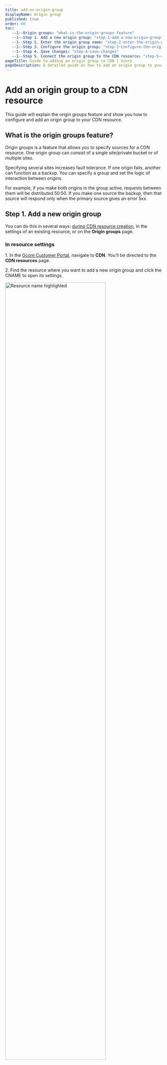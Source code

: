```yaml
---
title: add-an-origin-group
displayName: Origin group
published: true
order: 60
toc:
   --1--Origin groups: "what-is-the-origin-groups-feature"
   --1--Step 1. Add a new origin group: "step-1-add-a-new-origin-group"
   --1--Step 2. Enter the origin group name: "step-2-enter-the-origin-group-name"
   --1--Step 3. Configure the origin group: "step-3-configure-the-origin-group"
   --1--Step 4. Save changes: "step-4-save-changes"
   --1--Step 5. Connect the origin group to the CDN resource: "step-5-connect-the-origin-group-to-the-cdn-resource"
pageTitle: Guide to adding an origin group to CDN | Gcore
pageDescription: A detailed guide on how to add an origin group to your CDN resource, covering group configuration, origin authentication, and binding process.
---
```

# Add an origin group to a CDN resource

This guide will explain the origin groups feature and show you how to configure and add an origin group to your CDN resource.

## What is the origin groups feature?

Origin groups is a feature that allows you to specify sources for a CDN resource. One origin group can consist of a single site/private bucket or of multiple sites. 

Specifying several sites increases fault tolerance. If one origin fails, another can function as a backup. You can specify a group and set the logic of interaction between origins.

For example, if you make both origins in the group active, requests between them will be distributed 50:50. If you make one source the backup, then that source will respond only when the primary source gives an error 5xx. 

## Step 1. Add a new origin group

You can do this in several ways: <a href="https://gcore.com/docs/cdn/getting-started/create-a-cdn-resource/create-a-cdn-resource-for-only-static-files#step-1-start-creation" target="_blank">during CDN resource creation</a>, in the settings of an existing resource, or on the **Origin groups** page. 

<tabset-element>

### In resource settings

1\. In the <a href="https://accounts.gcore.com/reports/dashboard" target="_blank">Gcore Customer Portal</a>, navigate to **CDN**. You’ll be directed to the **CDN resources** page. 

2\. Find the resource where you want to add a new origin group and click the CNAME to open its settings.

<img src="https://assets.gcore.pro/docs/cdn/add-an-origin-group/cdn-resource-name-no-waap.png" alt="Resource name highlighted" width="80%">

3\. Scroll down to the **Origin pull protocol** section.

4\. Click **Add group** and proceed with the configuration as described in Step 2. 

<img src="https://assets.gcore.pro/docs/cdn/add-an-origin-group/add-group-resource-settings.png" alt="Choose a new origin group in resource settings" width="80%">

### On the Origin groups page 

If you add a group from the **Origin groups** page, the created group won’t be automatically added to a CDN resource. You’ll need to <a href="" target="_blank">manually add a group to the resource</a>. 

1\. In the <a href="https://accounts.gcore.com/reports/dashboard" target="_blank">Gcore Customer Portal</a>, navigate to **CDN** > **Origin groups**.

<img src="https://assets.gcore.pro/docs/cdn/add-an-origin-group/origin-groups-page.png" alt="Choose a new origin group in resource settings" width="80%">

2\. Click **Add origin group** and proceed with the configuration as described in Step 2. 

</tabset-element>

## Step 2. Enter the origin group name

Enter a unique name of a group. 

<img src="https://assets.gcore.pro/docs/cdn/add-an-origin-group/origin-group-name.png" alt="Choose a new origin group in resource settings" width="80%">

## Step 3. Configure the origin group

You can choose AWS signature V4 origin authentication or select none for the public origins without authentication. 

### With S3 authentication

<tabset-element>

If you want to use AWS signature authentication, choose your storage type and proceed with the relevant instructions. 

#### Amazon S3 storage 

1\. Specify your access key ID. In your Amazon personal account, it's called "AWS access key ID". For details on how to find your key ID, check the <a href="https://docs.aws.amazon.com/powershell/latest/userguide/pstools-appendix-sign-up.html" target="_blank">official Amazon guide</a>.  

2\. Specify your secret access key. In your Amazon account, it's called "AWS secret access key". For details on how to find your access key, check the <a href="https://docs.aws.amazon.com/powershell/latest/userguide/pstools-appendix-sign-up.html" target="_blank">official Amazon guide</a>. 

3\. Choose your AWS region—the location of a server where your storage is hosted. 

4\. Enter your S3 bucket name. 

<img src="https://assets.gcore.pro/docs/cdn/add-an-origin-group/aws-authentication.png" alt="Amazon S3 authentication for a new origin" width="80%">

#### Other storage

1\. Specify a hostname—a name that's assigned to a storage server within a network and is used instead of an IP address. 

2\. Specify your access key ID.  

3\. Specify your secret access key.  

4\. Specify a region—location ID of a server where your storage is hosted.  

5\. Enter your S3 bucket name. 

<img src="https://assets.gcore.pro/docs/cdn/add-an-origin-group/other-authentication.png" alt="Amazon S3 authentication for a new origin" width="80%">

</tabset-element>

### With no authentication

1\. In the origin source field, enter the origin IP or its domain name without `http` or `https://`. The CDN will pull content from this source. 

   <img src="https://assets.gcore.pro/docs/cdn/add-an-origin-group/no-auth-origin-source.png" alt="Amazon S3 authentication for a new origin" width="80%">

2\. (Optional) If your source uses ports other than 80 or 443, disable the **Use default port** toggle and enter the port on the right. 

3\. (Optional) If you want to use several sources of content, click **+Add origin** and enter the value. The CDN will determine the origin IPs as separate sources and distribute requests to them according to the round robin algorithm. In other words, the first request will go to the first source, the second request will go to the second source, and so on. 

<expandable-element title="Set up multiple origins">

When you have more than one origin in a group, you can adjust the balance between them. To do so: 

* Select which origins to enable and disable. 

* Select active and backup origins. 

Decide whether to enable the **Use next upstream** option.

<img src="https://assets.gcore.pro/docs/cdn/add-an-origin-group/multiple-origins.png" alt="Amazon S3 authentication for a new origin" width="80%">

</expandable-element>

<expandable-element title="Enable or disable an origin">

Each origin has the **On** toggle enabled by default. This means that CDN can pull content from this origin and it has been added to the balance.  

<img src="https://assets.gcore.pro/docs/cdn/add-an-origin-group/enable-origin-toggle.png" alt="Amazon S3 authentication for a new origin" width="80%">

If you want to disable the content origin in the group, disable the toggle so it changes to **Off**. Note that this will only disable the origin in the current group, but the origin will continue to work in other groups.  

CDN requests will stop coming to the disabled origin within fifteen minutes.  

<alert-element type="info" title="Info">
 
You can’t disable the last active origin.
 
</alert-element>

</expandable-element>

<expandable-element title="Activate origin or use it as backup">

All new origins are automatically assigned an **Active** status. The CDN pulls content from such origins. The balancing between them is determined by the round-robin algorithm.  

You can turn the active origin into the backup origin by selecting the **Use origin as a backup** option.  

<img src="https://assets.gcore.pro/docs/cdn/add-an-origin-group/use-origin-as-backup.png" alt="Amazon S3 authentication for a new origin" width="80%">

Backup origins are taken out of balance by default. The CDN requests content from them only if the active origin gives a 5xx response code. 

</expandable-element>

<expandable-element title="Use next upstream">

This option only works if each origin has the same content. When enabled, the CDN will call the following origins on the list if the previous one is unavailable and respond with any 4xx or 5xx series response code. 

Code 400 is an exception. In this case, the CDN won’t redirect requests to another source. If all origins are unavailable, the CDN will show the response of the last one in the list. 

<img src="https://assets.gcore.pro/docs/cdn/add-an-origin-group/use-next-upstream.png" alt="Amazon S3 authentication for a new origin" width="80%">

At first glance, the interaction between the active/backup origins and the **Use next upstream** option may seem complicated, so to make it easier to understand, let’s look at examples of how it works.

<table>
<thead>
<tr>
<td><b>Case</b></td>
<td><b>How the CDN requests content</b></td>
</tr>
</thead>
<tbody>
<tr>
<td>The "Use next upstream" option is disabled; all origins are active.</td>
<td>If the active origin responds with an error, the CDN will hand it off to the end user.</td>
</tr>
<tr>
<td>The "Use next upstream" option is enabled. One origin is active, and the rest are backups.</td>
<td>If the active origin responds with 4xx and 5xx response codes, the CDN will start requesting content from the other origins, moving down the list.</td>
</tr>
<tr>
<td>The "Use next upstream" option is enabled. All origins are active.</td>
<td>If the first active origin responds with 404, 500, 502, 503, or 504 response codes, the CDN will start requesting content from the other origins, moving down the list.</td>
</tr>
<tr>
<td>The "Use next upstream" option is disabled. One origin is active, and the rest are backups.</td>
<td>If the active origin doesn’t respond within 5 seconds or responds with a 5xx response code, the CDN will request content from the backup origin. If the active origin responds with a 4xx response code, the CDN won’t request the backup origin and will send an error message to the user.</td>
</tr>
</tbody>
</table>

</expandable-element>

## Step 5. Save changes

Click **Add group** to save changes.

## Step 6. Connect the origin group to the CDN resource

<alert-element type="info" title="Info">
 
If you change an origin group for a CDN resource, the Host header will not automatically change. You’ll have to update it manually.
 
</alert-element>

If you change an origin group for a CDN resource, the Host header will not automatically change. You’ll have to update it manually.

To add a created group to the CDN resource: 

1\. In the <a href="https://accounts.gcore.com/reports/dashboard" target="_blank">Gcore Customer Portal</a>, navigate to **CDN**. You’ll be directed to the **CDN resources** page. 

2\. Find the resource where you want to add a new origin group and click the CNAME to open its settings. 

3\. Navigate to the **Origin** section. 

4\. Choose the relevant group from the Origin group dropdown and click **Add group**. 

5\. Click **Save changes**.